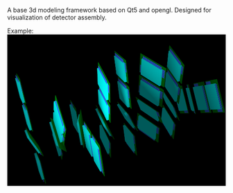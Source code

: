 A base 3d modeling framework based on Qt5 and opengl.
Designed for visualization of detector assembly.

Example:
![Screenshot](demo.png)
